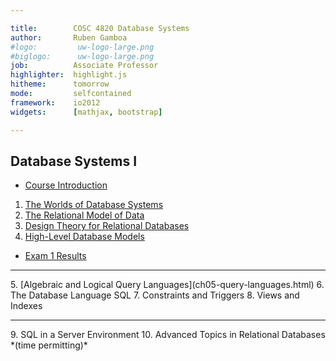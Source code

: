 ```yaml
---

title:        COSC 4820 Database Systems
author:       Ruben Gamboa
#logo:         uw-logo-large.png
#biglogo:      uw-logo-large.png
job:          Associate Professor
highlighter:  highlight.js
hitheme:      tomorrow
mode:         selfcontained
framework:    io2012
widgets:      [mathjax, bootstrap]

---
```


<style>
.title-slide {
     background-color: #EDE0CF; /* CBE7A5; #EDE0CF; ; #CA9F9D*/
     background-image: url(assets/img/uw-logo-large.png);
     background-repeat: no-repeat;
     background-position: center top;
   }
</style>

## Database Systems I

*  [Course Introduction](ch00-introduction.html)
1. [The Worlds of Database Systems](ch01-worlds-of-dbms.html)
2. [The Relational Model of Data](ch02-relational-model.html)
3. [Design Theory for Relational Databases](ch03-design-theory.html)
4. [High-Level Database Models](ch04-high-level-models.html)
*  [Exam 1 Results](exam1-results.html)
<hr>
5. [Algebraic and Logical Query Languages](ch05-query-languages.html)
6. The Database Language SQL
7. Constraints and Triggers
8. Views and Indexes
<hr>
9. SQL in a Server Environment
10. Advanced Topics in Relational Databases *(time permitting)*




